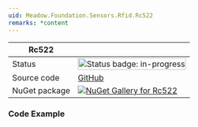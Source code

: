 ```yaml
---
uid: Meadow.Foundation.Sensors.Rfid.Rc522
remarks: *content
---
```


| Rc522 | |
|--------|--------|
| Status | <img src="https://img.shields.io/badge/InProgress-yellow" style="width: auto; height: -webkit-fill-available;" alt="Status badge: in-progress" /> |
| Source code | [GitHub](https://github.com/WildernessLabs/Meadow.Foundation/tree/main/Source/Meadow.Foundation.Peripherals/Sensors.Radio.Rfid.Rc522) |
| NuGet package | <a href="https://www.nuget.org/packages/Meadow.Foundation.Sensors.Radio.Rfid.Rc522/" target="_blank"><img src="https://img.shields.io/nuget/v/Meadow.Foundation.Sensors.Radio.Rfid.Rc522.svg?label=Meadow.Foundation.Sensors.Radio.Rfid.Rc522" alt="NuGet Gallery for Rc522" /></a> |

### Code Example

